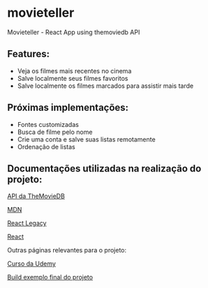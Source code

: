 # movieteller
Movieteller - React App using themoviedb API

## Features:

* Veja os filmes mais recentes no cinema
* Salve localmente seus filmes favoritos
* Salve localmente os filmes marcados para assistir mais tarde

## Próximas implementações:

* Fontes customizadas
* Busca de filme pelo nome
* Crie uma conta e salve suas listas remotamente
* Ordenação de listas


## Documentações utilizadas na realização do projeto:

[API da TheMovieDB](https://developer.themoviedb.org/docs)

[MDN](https://developer.mozilla.org/en-US/)

[React Legacy](https://legacy.reactjs.org/)

[React](https://react.dev/)

Outras páginas relevantes para o projeto:

[Curso da Udemy](https://www.udemy.com/course/curso-reactjs/)

[Build exemplo final do projeto](https://sujeito-curso.netlify.app/)